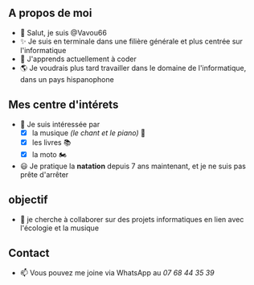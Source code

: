 ## A propos de moi
* 👋 Salut, je suis @Vavou66
* ✨ Je suis en terminale dans une filière générale et plus centrée sur l'informatique
* 🌱 J'apprends actuellement à coder
* 🌎 Je voudrais plus tard travailler dans le domaine de l'informatique, dans un pays hispanophone
## Mes centre d'intérets
* 👀 Je suis intéressée par
  - [x] la musique *(le chant et le piano)* 🎼  
  - [x] les livres 📚
  - [x] la moto 🏍️
* 😃 Je pratique la **natation** depuis 7 ans maintenant, et je ne suis pas prête d'arrêter
## objectif
* 💞️ je cherche à collaborer sur des projets informatiques en lien avec l'écologie et la musique
## Contact
* 📫 Vous pouvez me joine via WhatsApp au _07 68 44 35 39_

<!---
Vavou66/Vavou66 is a ✨ special ✨ repository because its `README.md` (this file) appears on your GitHub profile.
You can click the Preview link to take a look at your changes.
--->
